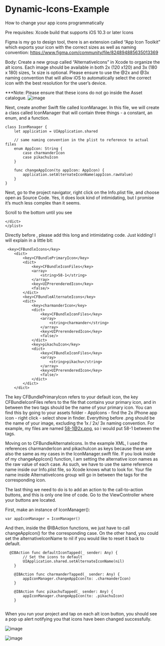 # Dynamic-Icons-Example
How to change your app icons programmatically
 
 
Pre requisites: 
Xcode build that supports iOS 10.3 or later
Icons

Figma is my go to design tool, there is an extension called “App Icon Toolkit” which exports your icon with the correct sizes as well as naming convention: <https://www.figma.com/community/file/824894885635013369>


Body: 
Create a new group called “AlternativeIcons” in Xcode to organize the alt icons. Each image should be available in both 2x (120 x120) and 3x (180 x 180) sizes, 1x size is optional. Please ensure to use the @2x and @3x naming convention that will allow iOS to automatically select the correct icon with the best resolution for the user’s device. 

***Note: Please ensure that these icons do not go inside the Asset catalogue. 
![image](https://user-images.githubusercontent.com/64371072/107161142-846cfc80-694f-11eb-8b75-ab2bf22dd208.png)

Next, create another Swift file called IconManager. In this file, we will create a class called IconManager that will contain three things - a constant, an enum, and a function. 
``` 
class IconManager {
    let application = UIApplication.shared
    
    // same naming convention in the plist to reference to actual files
    enum AppIcon: String {
        case charmanderIcon
        case pikachuIcon
    }
   
    func changeAppIcon(to appIcon: AppIcon) {
        application.setAlternateIconName(appIcon.rawValue)
    }
}
```
Next, go to the project navigator, right click on the Info.plist file, and choose open as Source Code. Yes, it does look kind of intimidating, but I promise it’s much less complex than it seems. 

Scroll to the bottom until you see
```
</dict>
</plist>
```
Directly before </dict>, please add this long and intimidating code. Just kidding! I will explain in a little bit:
```
 <key>CFBundleIcons</key>
    <dict>
        <key>CFBundlePrimaryIcon</key>
        <dict>
            <key>CFBundleIconFiles</key>
            <array>
                <string>58-1</string>
            </array>
            <key>UIPrerenderedIcon</key>
            <false/>
        </dict>
        <key>CFBundleAlternateIcons</key>
        <dict>
            <key>charmanderIcon</key>
            <dict>
                <key>CFBundleIconFiles</key>
                <array>
                    <string>charmander</string>
                </array>
                <key>UIPrerenderedIcon</key>
                <false/>
            </dict>
            <key>pikachuIcon</key>
            <dict>
                <key>CFBundleIconFiles</key>
                <array>
                    <string>pikachu</string>
                </array>
                <key>UIPrerenderedIcon</key>
                <false/>
            </dict>
        </dict>
    </dict>
```
The key CFBundlePrimaryIcon refers to your default icon, the key CFBundleIconFiles refers to the file that contains your primary icon, and in between the two <string> tags should be the name of your primary icon. You can find this by going to your assets folder - AppIcons - find the 2x iPhone app icon  - right click -  select show in finder. Everything before .png should be the name of your image, excluding the 1x / 2x/ 3x naming convention. For example, my files are named 58-1@2x.png, so i would put 58-1 between the <string> tags. 

Moving on to CFBundleAlternateIcons.  In the example XML, I used the references charmanderIcon and pikachuIcon as keys because these are also the same as my cases in the IconManager.swift file. If you look inside of my changeAppIcon() function, I am setting the alternative icon names as the raw value of each case. As such, we have to use the same reference name inside our Info.plist file, so Xcode knows what to look for. Your file name inside AlternativeIcons group will go in between the <string> tags for the corresponding icon. 

The last thing we need to do is to add an action to the call-to-action buttons,  and this is only one line of code. Go to the ViewController where your buttons are located. 

First, make an instance of IconManager(): 
```
var appIconManager = IconManager()
```
And then, inside the @IBAction functions, we just have to call changeAppIcon() for the corresponding case. On the other hand, you could set the alternativeIconName to nil if you would like to reset it back to default.
```
  @IBAction func defaultIconTapped(_ sender: Any) {
        // Set the icons to default
        UIApplication.shared.setAlternateIconName(nil)
    }
    
    @IBAction func charmanderTapped(_ sender: Any) {
        appIconManager.changeAppIcon(to: .charmanderIcon)
    }
    
    @IBAction func pikachuTapped(_ sender: Any) {
        appIconManager.changeAppIcon(to: .pikachuIcon)
    }
    
 ```
When you run your project and tap on each alt icon button, you should see a pop up alert notifying you that icons have been changed successfully. 

![image](https://user-images.githubusercontent.com/64371072/107161148-964e9f80-694f-11eb-94af-639d0cde07ed.png)

![image](https://user-images.githubusercontent.com/64371072/107161154-a2d2f800-694f-11eb-9fe7-12fe682823e5.png)


